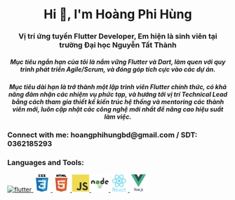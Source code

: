 <h1 align="center">Hi 👋, I'm Hoàng Phi Hùng</h1>
<h3 align="center">Vị trí ứng tuyển Flutter Developer, Em hiện là sinh viên tại trường Đại học Nguyễn Tất Thành </h3>
<h5 align="center">Mục tiêu ngắn hạn của tôi là nắm vững Flutter và Dart, làm quen với quy trình phát triển Agile/Scrum, và đóng góp tích cực vào các dự án.</h5>
<h5 align="center">Mục tiêu dài hạn là trở thành một lập trình viên Flutter chính thức, có khả năng đảm nhận các nhiệm vụ phức tạp, và hướng tới vị trí Technical Lead bằng cách tham gia thiết kế kiến trúc hệ thống và mentoring các thành viên mới, luôn cập nhật các công nghệ mới nhất để nâng cao hiệu suất làm việc.</h5>
<p align="left"></p>
<h3 align="left">Connect with me: hoangphihungbd@gmail.com / SDT: 0362185293</h3>
<p align="left">
</p>
<h3 align="left">Languages and Tools:</h3>
<p align="left"> <a href="https://angular.io" target="_blank" rel="noreferrer"> <img src="" alt="flutter" width="40" height="40"/> </a> <a href="https://www.w3schools.com/css/" target="_blank" rel="noreferrer"> <img src="https://raw.githubusercontent.com/devicons/devicon/master/icons/css3/css3-original-wordmark.svg" alt="css3" width="40" height="40"/> </a> <a href="https://www.w3.org/html/" target="_blank" rel="noreferrer"> <img src="https://raw.githubusercontent.com/devicons/devicon/master/icons/html5/html5-original-wordmark.svg" alt="html5" width="40" height="40"/> </a> <a href="https://developer.mozilla.org/en-US/docs/Web/JavaScript" target="_blank" rel="noreferrer"> <img src="https://raw.githubusercontent.com/devicons/devicon/master/icons/javascript/javascript-original.svg" alt="javascript" width="40" height="40"/> </a> <a href="https://nodejs.org" target="_blank" rel="noreferrer"> <img src="https://raw.githubusercontent.com/devicons/devicon/master/icons/nodejs/nodejs-original-wordmark.svg" alt="nodejs" width="40" height="40"/> </a> <a href="https://reactjs.org/" target="_blank" rel="noreferrer"> <img src="https://raw.githubusercontent.com/devicons/devicon/master/icons/react/react-original-wordmark.svg" alt="react" width="40" height="40"/> </a> <a href="https://vuejs.org/" target="_blank" rel="noreferrer"> <img src="https://raw.githubusercontent.com/devicons/devicon/master/icons/vuejs/vuejs-original-wordmark.svg" alt="vuejs" width="40" height="40"/> </a> </p>
